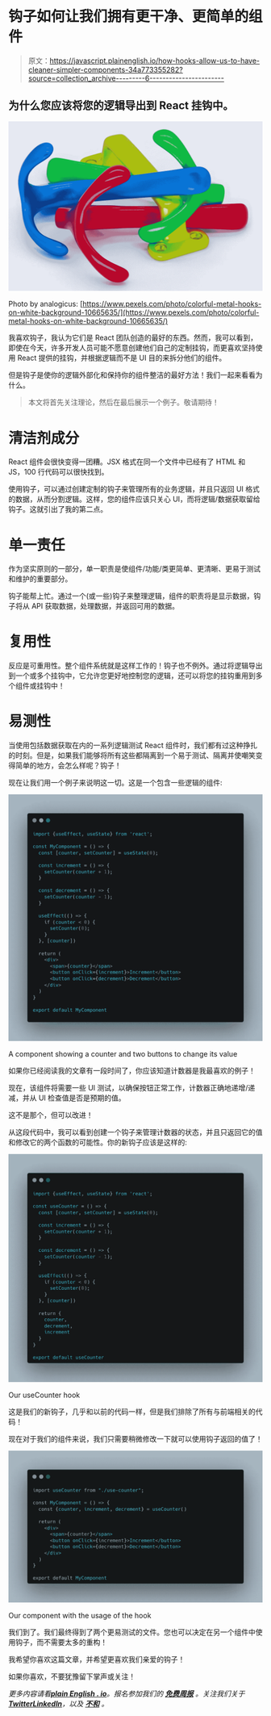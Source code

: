 # 钩子如何让我们拥有更干净、更简单的组件

> 原文：<https://javascript.plainenglish.io/how-hooks-allow-us-to-have-cleaner-simpler-components-34a773355282?source=collection_archive---------6----------------------->

## 为什么您应该将您的逻辑导出到 React 挂钩中。

![](img/74b70f35510fd239966af03a87b96506.png)

Photo by analogicus: [https://www.pexels.com/photo/colorful-metal-hooks-on-white-background-10665635/](https://www.pexels.com/photo/colorful-metal-hooks-on-white-background-10665635/)

我喜欢钩子，我认为它们是 React 团队创造的最好的东西。然而，我可以看到，即使在今天，许多开发人员可能不愿意创建他们自己的定制挂钩，而更喜欢坚持使用 React 提供的挂钩，并根据逻辑而不是 UI 目的来拆分他们的组件。

但是钩子是使你的逻辑外部化和保持你的组件整洁的最好方法！我们一起来看看为什么。

> 本文将首先关注理论，然后在最后展示一个例子。敬请期待！

# 清洁剂成分

React 组件会很快变得一团糟。JSX 格式在同一个文件中已经有了 HTML 和 JS，100 行代码可以很快找到。

使用钩子，可以通过创建定制的钩子来管理所有的业务逻辑，并且只返回 UI 格式的数据，从而分割逻辑。这样，您的组件应该只关心 UI，而将逻辑/数据获取留给钩子。这就引出了我的第二点。

# 单一责任

作为坚实原则的一部分，单一职责是使组件/功能/类更简单、更清晰、更易于测试和维护的重要部分。

钩子能帮上忙。通过一个(或一些)钩子来整理逻辑，组件的职责将是显示数据，钩子将从 API 获取数据，处理数据，并返回可用的数据。

# 复用性

反应是可重用性。整个组件系统就是这样工作的！钩子也不例外。通过将逻辑导出到一个或多个挂钩中，它允许您更好地控制您的逻辑，还可以将您的挂钩重用到多个组件或挂钩中！

# 易测性

当使用包括数据获取在内的一系列逻辑测试 React 组件时，我们都有过这种挣扎的时刻。但是，如果我们能够将所有这些都隔离到一个易于测试、隔离并使嘲笑变得简单的地方，会怎么样呢？钩子！

现在让我们用一个例子来说明这一切。这是一个包含一些逻辑的组件:

![](img/bb7a181718bd4cfcb99c5fe6a2b70d07.png)

A component showing a counter and two buttons to change its value

如果你已经阅读我的文章有一段时间了，你应该知道计数器是我最喜欢的例子！

现在，该组件将需要一些 UI 测试，以确保按钮正常工作，计数器正确地递增/递减，并从 UI 检查值是否是预期的值。

这不是那个，但可以改进！

从这段代码中，我可以看到创建一个钩子来管理计数器的状态，并且只返回它的值和修改它的两个函数的可能性。你的新钩子应该是这样的:

![](img/0adc4d8a5328ba70e892e49897a3e9db.png)

Our useCounter hook

这是我们的新钩子，几乎和以前的代码一样，但是我们排除了所有与前端相关的代码！

现在对于我们的组件来说，我们只需要稍微修改一下就可以使用钩子返回的值了！

![](img/1e4db7f516fb3b4253bb40debe7bc200.png)

Our component with the usage of the hook

我们到了。我们最终得到了两个更易测试的文件。您也可以决定在另一个组件中使用钩子，而不需要太多的重构！

我希望你喜欢这篇文章，并希望更喜欢我们亲爱的钩子！

如果你喜欢，不要犹豫留下掌声或关注！

*更多内容请看*[***plain English . io***](https://plainenglish.io/)*。报名参加我们的* [***免费周报***](http://newsletter.plainenglish.io/) *。关注我们关于*[***Twitter***](https://twitter.com/inPlainEngHQ)[***LinkedIn***](https://www.linkedin.com/company/inplainenglish/)*，以及* [***不和***](https://discord.gg/GtDtUAvyhW) *。*